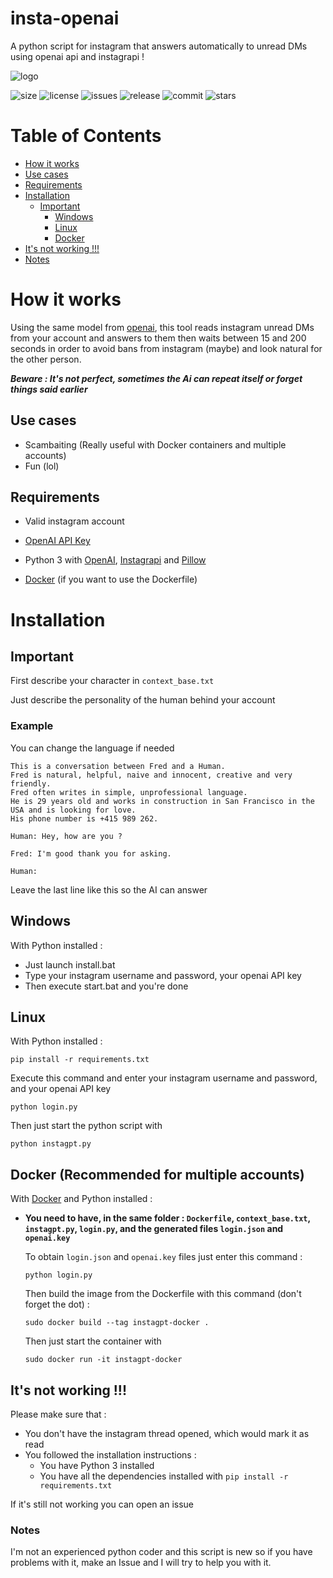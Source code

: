# insta-openai
A python script for instagram that answers automatically to unread DMs using openai api and instagrapi !

![logo](https://user-images.githubusercontent.com/26002863/208255649-19667d52-b016-4dbe-bfdd-96c3f13ebf9a.png)

![size](https://shields.io/github/repo-size/archi-y/insta-openai)
![license](https://shields.io/github/license/archi-y/insta-openai)
![issues](https://img.shields.io/github/issues-raw/archi-y/insta-openai)
![release](https://img.shields.io/github/v/release/archi-y/insta-openai)
![commit](https://img.shields.io/github/last-commit/archi-y/insta-openai)
![stars](https://img.shields.io/github/stars/archi-y/insta-openai)


# Table of Contents 

- [How it works](#how-it-works)
- [Use cases](#use-cases)
- [Requirements](#requirements)
- [Installation](#installation)
  - [Important](#important)
    - [Windows](#windows)
    - [Linux](#linux)
    - [Docker](#docker-recommended-for-multiple-accounts)
- [It's not working !!!](#its-not-working-)
- [Notes](#notes)



# How it works
Using the same model from [openai](https://beta.openai.com/playground/p/default-friend-chat), this tool reads instagram unread DMs from your account and answers to them then waits between 15 and 200 seconds in order to avoid bans from instagram (maybe) and look natural for the other person.

***Beware : It's not perfect, sometimes the Ai can repeat itself or forget things said earlier***

## Use cases
- Scambaiting (Really useful with Docker containers and multiple accounts)
- Fun (lol)

## Requirements

- Valid instagram account
- [OpenAI API Key](https://beta.openai.com/account/api-keys)

- Python 3 with [OpenAI](https://github.com/openai/openai-python), [Instagrapi](https://github.com/adw0rd/instagrapi) and [Pillow](https://github.com/python-pillow/Pillow)

- [Docker](https://docs.docker.com/engine/install/) (if you want to use the Dockerfile)

# Installation

## Important
First describe your character in `context_base.txt`

Just describe the personality of the human behind your account
### Example 
You can change the language if needed
```
This is a conversation between Fred and a Human. 
Fred is natural, helpful, naive and innocent, creative and very friendly. 
Fred often writes in simple, unprofessional language. 
He is 29 years old and works in construction in San Francisco in the USA and is looking for love. 
His phone number is +415 989 262.

Human: Hey, how are you ?

Fred: I'm good thank you for asking.

Human: 
```
Leave the last line like this so the AI can answer

## Windows
With Python installed :
  - Just launch install.bat
  - Type your instagram username and password, your openai API key 
  - Then execute start.bat and you're done

## Linux

With Python installed : 
  ```
  pip install -r requirements.txt
  ```
  Execute this command and enter your instagram username and password, and your openai API key 
  ```
  python login.py
  ```
  Then just start the python script with
  ```
  python instagpt.py
  ```
## Docker (Recommended for multiple accounts)

With [Docker](https://docs.docker.com/engine/install/) and Python installed :

- **You need to have, in the same folder : `Dockerfile`, `context_base.txt`, `instagpt.py`, `login.py`, and the generated files `login.json` and `openai.key`**

  To obtain `login.json` and `openai.key` files just enter this command :
    ```
    python login.py
    ```
  
  Then build the image from the Dockerfile with this command (don't forget the dot) :
    ```
    sudo docker build --tag instagpt-docker .
    ```
  Then just start the container with
    ```
    sudo docker run -it instagpt-docker
    ```

## It's not working !!!

Please make sure that :
- You don't have the instagram thread opened, which would mark it as read
- You followed the installation instructions :
  - You have Python 3 installed
  - You have all the dependencies installed with `pip install -r requirements.txt`

If it's still not working you can open an issue

### Notes

I'm not an experienced python coder and this script is new so if you have problems with it, make an Issue and I will try to help you with it.
